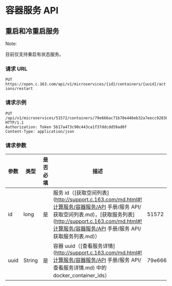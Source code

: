 # 容器服务 API

## 重启和冷重启服务

<span>Note:</span><div class="alertContent">目前仅支持重启有状态服务。</div>

### 请求 URL

`PUT https://open.c.163.com/api/v1/microservices/{id}/containers/{uuid}/actions/restart`

### 请求示例

```http
PUT /api/v1/microservices/51572/containers/79e666ac71b70e446eb32a7eecc92830d937a4518ebb871456eae5fd8fcf5627/actions/restart HTTP/1.1
Authorization: Token 5b17a473c90c443ca1f37ddcdd59ad0f
Content-Type: application/json
```

### 请求参数

| 参数 |  类型  | 是否必填 |                                  描述                                 |                              示例值                              |
|------|--------|----------|-----------------------------------------------------------------------|------------------------------------------------------------------|
| id   | long   | 是       | 服务 id（[获取空间列表](http://support.c.163.com/md.html#!计算服务/容器服务/API 手册/服务 API/获取空间列表.md)，[获取服务列表](http://support.c.163.com/md.html#!计算服务/容器服务/API 手册/服务 API/获取服务列表.md)） | 51572                                                            |
| uuid | String | 是       | 容器 uuid（[查看服务详情](http://support.c.163.com/md.html#!计算服务/容器服务/API 手册/服务 API/查看服务详情.md) 中的 docker_container_ids）   | 79e666ac71b70e446eb32a7eecc92830d937a4518ebb871456eae5fd8fcf5627 |